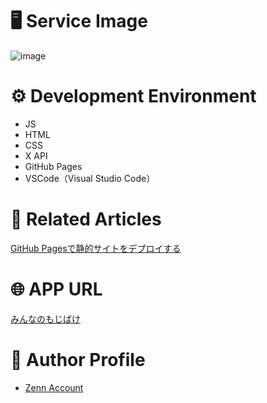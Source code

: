 # 🖥 Service Image
![image](https://github.com/user-attachments/assets/d60914a4-f7a5-4a50-911a-3acc4e369deb)

# ⚙️ Development Environment
- JS
- HTML
- CSS
- X API
- GitHub Pages
- VSCode（Visual Studio Code）


# 📗 Related Articles
 [GitHub Pagesで静的サイトをデプロイする](https://zenn.dev/comsize_press/articles/42f8f9f978a6ef)


# 🌐 APP URL
 [みんなのもじばけ](https://minna-no-mojibake.com/)
 

# 👷 Author Profile
- [Zenn Account](https://zenn.dev/)
